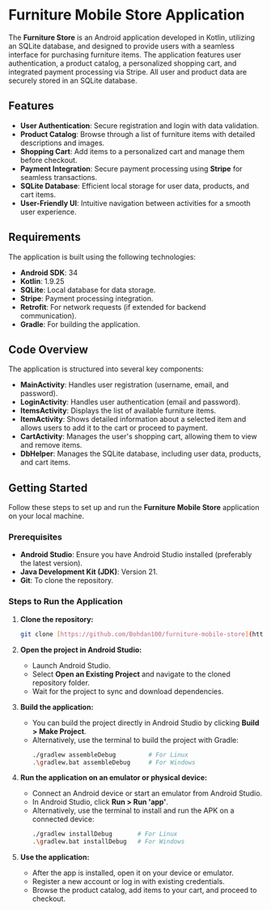 # Furniture Mobile Store Application
The **Furniture Store** is an Android application developed in Kotlin, utilizing an SQLite database, and designed to provide users with a seamless interface for purchasing furniture items. The application features user authentication, a product catalog, a personalized shopping cart, and integrated payment processing via Stripe. All user and product data are securely stored in an SQLite database.

## Features
- **User Authentication**: Secure registration and login with data validation.
- **Product Catalog**: Browse through a list of furniture items with detailed descriptions and images.
- **Shopping Cart**: Add items to a personalized cart and manage them before checkout.
- **Payment Integration**: Secure payment processing using **Stripe** for seamless transactions.
- **SQLite Database**: Efficient local storage for user data, products, and cart items.
- **User-Friendly UI**: Intuitive navigation between activities for a smooth user experience.

## Requirements
The application is built using the following technologies:
- **Android SDK**: 34
- **Kotlin**: 1.9.25
- **SQLite**: Local database for data storage.
- **Stripe**: Payment processing integration.
- **Retrofit**: For network requests (if extended for backend communication).
- **Gradle**: For building the application.

## Code Overview
The application is structured into several key components:
- **MainActivity**: Handles user registration (username, email, and password).
- **LoginActivity**: Handles user authentication (email and password).
- **ItemsActivity**: Displays the list of available furniture items.
- **ItemActivity**: Shows detailed information about a selected item and allows users to add it to the cart or proceed to payment.
- **CartActivity**: Manages the user's shopping cart, allowing them to view and remove items.
- **DbHelper**: Manages the SQLite database, including user data, products, and cart items.

## Getting Started
Follow these steps to set up and run the **Furniture Mobile Store** application on your local machine.

### Prerequisites
* **Android Studio**: Ensure you have Android Studio installed (preferably the latest version).
* **Java Development Kit (JDK)**: Version 21.
* **Git**: To clone the repository.

### Steps to Run the Application
1. **Clone the repository:**
    ```bash
    git clone [https://github.com/Bohdan100/furniture-mobile-store](https://www.google.com/search?q=https://github.com/Bohdan100/furniture-mobile-store)
    ```

2. **Open the project in Android Studio:**
   * Launch Android Studio.
   * Select **Open an Existing Project** and navigate to the cloned repository folder.
   * Wait for the project to sync and download dependencies.

3. **Build the application:**
   * You can build the project directly in Android Studio by clicking **Build > Make Project**.
   * Alternatively, use the terminal to build the project with Gradle:
       ```bash
       ./gradlew assembleDebug         # For Linux
       .\gradlew.bat assembleDebug     # For Windows
       ```

4. **Run the application on an emulator or physical device:**
   * Connect an Android device or start an emulator from Android Studio.
   * In Android Studio, click **Run > Run 'app'**.
   * Alternatively, use the terminal to install and run the APK on a connected device:
       ```bash
       ./gradlew installDebug       # For Linux
       .\gradlew.bat installDebug   # For Windows
       ```

5. **Use the application:**
   * After the app is installed, open it on your device or emulator.
   * Register a new account or log in with existing credentials.
   * Browse the product catalog, add items to your cart, and proceed to checkout.
